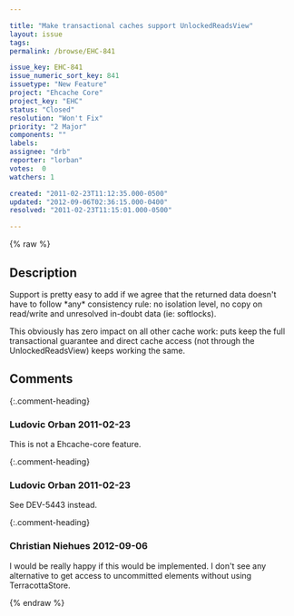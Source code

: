 ```yaml
---

title: "Make transactional caches support UnlockedReadsView"
layout: issue
tags: 
permalink: /browse/EHC-841

issue_key: EHC-841
issue_numeric_sort_key: 841
issuetype: "New Feature"
project: "Ehcache Core"
project_key: "EHC"
status: "Closed"
resolution: "Won't Fix"
priority: "2 Major"
components: ""
labels: 
assignee: "drb"
reporter: "lorban"
votes:  0
watchers: 1

created: "2011-02-23T11:12:35.000-0500"
updated: "2012-09-06T02:36:15.000-0400"
resolved: "2011-02-23T11:15:01.000-0500"

---
```




{% raw %}



## Description

<div markdown="1" class="description">

Support is pretty easy to add if we agree that the returned data doesn't have to follow \*any\* consistency rule: no isolation level, no copy on read/write and unresolved in-doubt data (ie: softlocks).

This obviously has zero impact on all other cache work: puts keep the full transactional guarantee and direct cache access (not through the UnlockedReadsView) keeps working the same.

</div>

## Comments


{:.comment-heading}
### **Ludovic Orban** <span class="date">2011-02-23</span>

<div markdown="1" class="comment">

This is not a Ehcache-core feature.

</div>


{:.comment-heading}
### **Ludovic Orban** <span class="date">2011-02-23</span>

<div markdown="1" class="comment">

See DEV-5443 instead.

</div>


{:.comment-heading}
### **Christian Niehues** <span class="date">2012-09-06</span>

<div markdown="1" class="comment">

I would be really happy if this would be implemented. I don't see any alternative to get access to uncommitted elements without using TerracottaStore.

</div>



{% endraw %}
